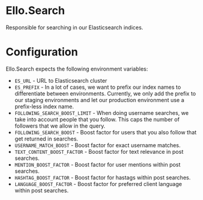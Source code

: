 # Ello.Search

Responsible for searching in our Elasticsearch indices.

# Configuration

Ello.Search expects the following environment variables:

* `ES_URL` - URL to Elasticsearch cluster
* `ES_PREFIX` - In a lot of cases, we want to prefix our index names to
  differentiate between environments. Currently, we only add the prefix to our
  staging environments and let our production environment use a prefix-less
  index name. 
* `FOLLOWING_SEARCH_BOOST_LIMIT` - When doing username searches, we take into
  account people that you follow. This caps the number of followers that we
  allow in the query.
* `FOLLOWING_SEARCH_BOOST` - Boost factor for users that you also follow that get
  returned in searches.
* `USERNAME_MATCH_BOOST` - Boost factor for exact username matches.
* `TEXT_CONTENT_BOOST_FACTOR` - Boost factor for text relevance in post searches.
* `MENTION_BOOST_FACTOR` - Boost factor for user mentions within post searches.
* `HASHTAG_BOOST_FACTOR` - Boost factor for hastags within post searches.
* `LANGUAGE_BOOST_FACTOR` - Boost factor for preferred client language within post searches.

